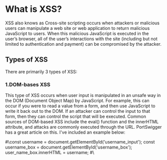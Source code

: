 # What is XSS?

XSS also knows as Cross-site scripting occurs when attackers or malicious users can manipulate a web site or web application to return malicious JavaScript to users. When this malicious JavaScript is executed in the user’s browser, all of the user’s interactions with the site (including but not limited to authentication and payment) can be compromised by the attacker.


## Types of XSS

There are primarily 3 types of XSS:

### 1.DOM-bases XSS

This type of XSS occurs when user input is manipulated in an unsafe way in the DOM (Document Object Map) by JavaScript. For example, this can occur if you were to read a value from a form, and then use JavaScript to write it back out to the DOM. If an attacker can control the input to that form, then they can control the script that will be executed. Common sources of DOM-based XSS include the eval() function and the innerHTML attribute, and attacks are commonly executed through the URL. PortSwigger has a great article on this. I've included an example below:

  #\const username = document.getElementById('username_input');
const username_box = document.getElementById('username_box');
user_name_box.innerHTML = username;
#\

